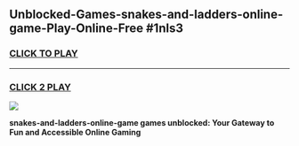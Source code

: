 
## Unblocked-Games-snakes-and-ladders-online-game-Play-Online-Free #1nls3
<h3>
<a href="https://us.freeplayer.one?title=snakes-and-ladders-online-game&ref=10M">CLICK TO PLAY</a></h3>
<hr>

<h3>
<a href="https://us.freeplayer.one?title=snakes-and-ladders-online-game&ref=10M">CLICK 2 PLAY</a>
  
</h3>

<a href="https://us.freeplayer.one?title=snakes-and-ladders-online-game&ref=10M"><img src="https://clearcache.store/games.png"></a>


**snakes-and-ladders-online-game games unblocked: Your Gateway to Fun and Accessible Online Gaming**
